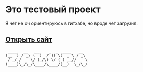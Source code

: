 # Это тестовый проект
Я чет не оч ориентируюсь в гитхабе, но вроде чет загрузил.

## **[Открыть сайт](https://overkid.github.io/helloWorld/)**

```
 ____   __   __    _  _  ____   __  
(__  ) / _\ (  )  / )( \(  _ \ / _\ 
 / _/ /    \/ (_/\) \/ ( ) __//    \
(____)\_/\_/\____/\____/(__)  \_/\_/
```

